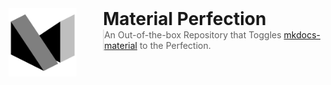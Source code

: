 <style>
 .container {
    display: flex;
    flex-wrap: wrap;
    width: 100%;
    height: auto;
    align-items: flex-start;
    justify-content: flex-start;
  }

  .combined img {
    height: auto;
    width: 30%;
    max-height: 100%;
    max-width: calc(30% - 3em);
    margin-right: 3em;
    margin-bottom: auto;
    margin-top: auto;
  }

  .content {
    flex: 1;
  }

  .combined h1, blockquote {
    margin: 0;
    padding: 0;
  }
</style>

<div class="container combined">
  <img
    class="filtered"
    src="logo.png"
    alt="Material Perfection"
   />
  <div class="content">
    <h1>Material Perfection</h1>
    <blockquote>
    An Out-of-the-box Repository that Toggles <a href="https://github.com/squidfunk/mkdocs-material">mkdocs-material</a> to the Perfection.
  </blockquote>
  </div>
</div>
